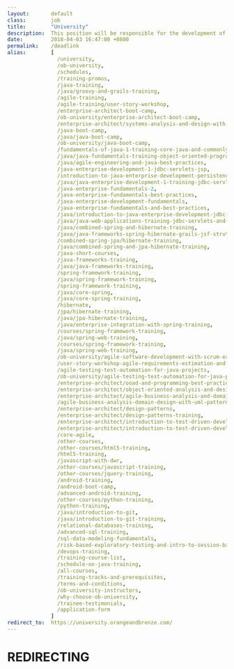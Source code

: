 ```yaml
---
layout:       default
class:        job
title:        "University"
description:  This position will be responsible for the development of design prototypes, site navigation and layout of content for various web projects.
date:         2018-04-03 16:47:00 +0800
permalink:    /deadlink
alias:        [
                /university, 
                /ob-university,
                /schedules,
                /training-promos,
                /java-training,
                /java/groovy-and-grails-training,
                /agile-training,
                /agile-training/user-story-workshop,
                /enterprise-architect-boot-camp,
                /ob-university/enterprise-architect-boot-camp,
                /enterprise-architect/systems-analysis-and-design-with-uml-and-domain-modelling,
                /java-boot-camp,
                /java/java-boot-camp,
                /ob-university/java-boot-camp,
                /fundamentals-of-java-1-training-core-java-and-commonly-used-libraries,
                /java/java-fundamentals-training-object-oriented-programming-and-test-driven-development,
                /java/agile-engineering-and-java-best-practices,
                /java-enterprise-development-1-jdbc-servlets-jsp,
                /introduction-to-java-enterprise-development-persistence-concurrency-business-logic-web,
                /java/java-enterprise-development-1-training-jdbc-servlets-jsp,
                /java-enterprise-fundamentals-2,
                /java-enterprise-fundamentals-best-practices,
                /java-enterprise-development-fundamentals,
                /java-enterprise-fundamentals-and-best-practices,
                /java/introduction-to-java-enterprise-development-jdbc-servlets-jsp,
                /java/java-web-applications-training-jdbc-servlets-and-jsp,
                /java/combined-spring-and-hibernate-training,
                /java/java-frameworks-spring-hibernate-grails-jsf-struts,
                /combined-spring-jpa/hibernate-training,
                /java/combined-spring-and-jpa-hibernate-training,
                /java-short-courses,
                /java-frameworks-training,
                /java/java-frameworks-training,
                /spring-framework-training,
                /java/spring-framework-training,
                /spring-framework-training,
                /java/core-spring,
                /java/core-spring-training,
                /hibernate,
                /jpa/hibernate-training,
                /java/jpa-hibernate-training,
                /java/enterprise-integration-with-spring-training,
                /courses/spring-framework-training,
                /java/spring-web-training,
                /courses/spring-framework-training,
                /java/spring-web-training,
                /ob-university/agile-software-development-with-scrum-extreme-programming-and-kanban,
                /user-story-workshop-agile-requirements-estimation-and-planning,
                /agile-testing-test-automation-for-java-projects,
                /ob-university/agile-testing-test-automation-for-java-projects,
                /enterprise-architect/ooad-and-programming-best-practices-training,
                /enterprise-architect/object-oriented-analysis-and-design,
                /enterprise-architect/agile-business-analysis-and-domain-design-with-uml-and-patterns-training,
                /agile-business-analysis-domain-design-with-uml-patterns-training,
                /enterprise-architect/design-patterns,
                /enterprise-architect/design-patterns-training,
                /enterprise-architect/introduction-to-test-driven-development,
                /enterprise-architect/introduction-to-test-driven-development-training,
                /core-agile,
                /other-courses,
                /other-courses/html5-training,
                /html5-training,
                /javascript-with-dwr,
                /other-courses/javascript-training,
                /other-courses/jquery-training,
                /android-training,
                /android-boot-camp,
                /advanced-android-training,
                /other-courses/python-training,
                /python-training,
                /java/introduction-to-git,
                /java/introduction-to-git-training,
                /relational-databases-training,
                /advanced-sql-training,
                /sql-data-modeling-fundamentals,
                /risk-based-exploratory-testing-and-intro-to-session-based-test-management,
                /devops-training,
                /training-course-list,
                /schedule-on-java-training,
                /all-courses,
                /training-tracks-and-prerequisites,
                /terms-and-conditions,
                /ob-university-instructors,
                /why-choose-ob-university,
                /trainee-testimonials,
                /application-form
              ]
redirect_to:  https://university.orangeandbronze.com/
---
```

<h1>REDIRECTING</h1>